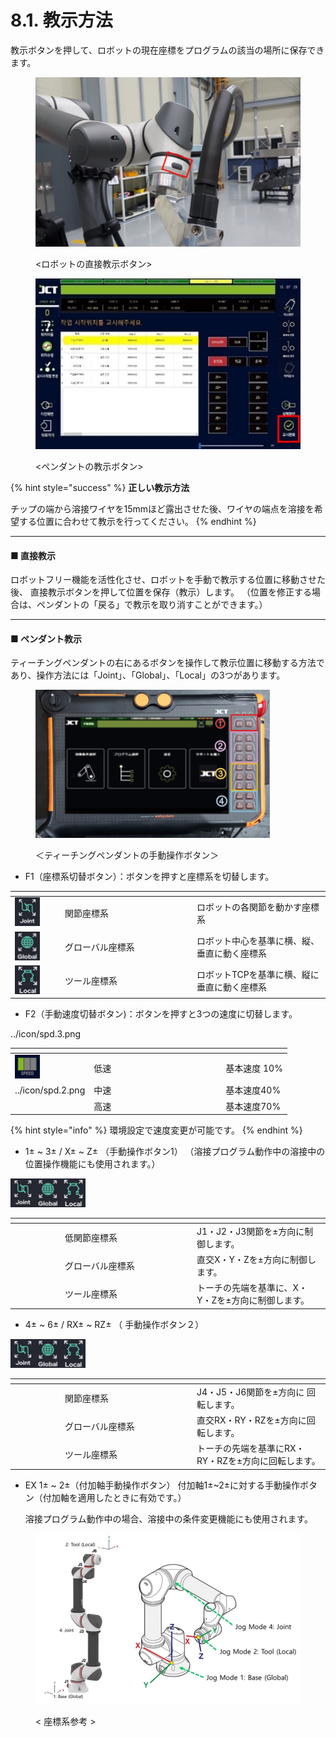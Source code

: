 # 8.1. 教示方法

教示ボタンを押して、ロボットの現在座標をプログラムの該当の場所に保存できます。

<figure><img src="../img/chapter8/section8.1.1.jpg" alt=""><figcaption><p>&#x3C;ロボットの直接教示ボタン></p></figcaption></figure>

<figure><img src="../img/chapter8/section8.1.2.jpg" alt=""><figcaption><p>&#x3C;ペンダントの教示ボタン></p></figcaption></figure>

{% hint style="success" %}
**正しい教示方法**

チップの端から溶接ワイヤを15mmほど露出させた後、ワイヤの端点を溶接を希望する位置に合わせて教示を行ってください。
{% endhint %}



***

#### ■ 直接教示

ロボットフリー機能を活性化させ、ロボットを手動で教示する位置に移動させた後、
直接教示ボタンを押して位置を保存（教示）します。
（位置を修正する場合は、ペンダントの「戻る」で教示を取り消すことができます。）



***

#### ■ ペンダント教示

ティーチングペンダントの右にあるボタンを操作して教示位置に移動する方法であり、操作方法には「Joint」、「Global」、「Local」の3つがあります。

<figure><img src="../img/chapter8/section8.1.4.jpg" alt="" width="375"><figcaption><p>＜ティーチングペンダントの手動操作ボタン＞</p></figcaption></figure>

* F1（座標系切替ボタン）：ボタンを押すと座標系を切替します。

<table><thead><tr><th width="66"></th><th width="197"></th><th></th></tr></thead><tbody><tr><td><img src="../icon/joint.ax.png" alt=""></td><td>関節座標系</td><td>ロボットの各関節を動かす座標系</td></tr><tr><td><img src="../icon/global.ax.png" alt=""></td><td>グローバル座標系</td><td>ロボット中心を基準に横、縦、垂直に動く座標系</td></tr><tr><td><img src="../icon/tool.ax.png" alt=""></td><td>ツール座標系</td><td>ロボットTCPを基準に横、縦に垂直に動く座標系</td></tr></tbody></table>

* F2（手動速度切替ボタン)：ボタンを押すと3つの速度に切替します。

<table><thead><tr><th width="66"></th><th width="197"></th><th></th></tr></thead><tbody><tr><td><img src="../icon/spd.1.png" alt=""></td><td>低速</td><td>基本速度 10%</td></tr><tr><td>../icon/spd.2.png</td><td>中速</td><td>基本速度40%</td></tr><tr>../icon/spd.3.png<td></td><td>高速</td><td>基本速度70%</td></tr></tbody></table>

{% hint style="info" %}
環境設定で速度変更が可能です。
{% endhint %}



* 1± \~ 3± / X± \~ Z± （手動操作ボタン1）
  （溶接プログラム動作中の溶接中の位置操作機能にも使用されます。）

<table><thead><tr><th width="66"></th><th width="197"></th><th></th></tr></thead><tbody><tr><img src="../icon/joint.ax.png" alt=""><td></td><td>低関節座標系</td><td>J1・J2・J3関節を±方向に制御します。</td></tr><tr><img src="../icon/global.ax.png" alt=""><td></td><td>グローバル座標系</td><td>直交X・Y・Zを±方向に制御します。</td></tr><tr><img src="../icon/tool.ax.png" alt=""><td></td><td>ツール座標系</td><td>トーチの先端を基準に、X・Y・Zを±方向に制御します。</td></tr></tbody></table>

* 4± \~ 6± / RX± \~ RZ± （ 手動操作ボタン２）

<table><thead><tr><th width="66"></th><th width="197"></th><th></th></tr></thead><tbody><tr><img src="../icon/joint.ax.png" alt=""><td></td><td>関節座標系</td><td>J4・J5・J6関節を±方向に 回転します。</td></tr><tr><img src="../icon/global.ax.png" alt=""><td></td><td>グローバル座標系</td><td>直交RX・RY・RZを±方向に回転します。</td></tr><tr><img src="../icon/tool.ax.png" alt=""><td></td><td>ツール座標系</td><td>トーチの先端を基準にRX・RY・RZを±方向に回転します。</td></tr></tbody></table>

*   EX 1± \~ 2±（付加軸手動操作ボタン）
    付加軸1±\~2±に対する手動操作ボタン（付加軸を適用したときに有効です。）

    溶接プログラム動作中の場合、溶接中の条件変更機能にも使用されます。

<figure><img src="../img/chapter8/section8.1.5.jpg" alt=""><figcaption><p>&#x3C; 座標系参考 ></p></figcaption></figure>
